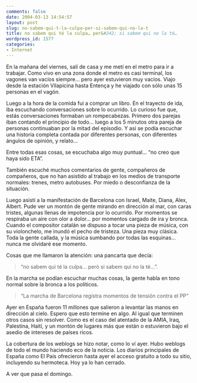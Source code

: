 ```yaml
---
comments: false
date: 2004-03-13 14:54:57
layout: post
slug: no-sabem-qui-t-la-culpa-per-si-sabem-qui-no-la-t
title: no sabem qui té la culpa… per&#242; si sabem qui no la té…
wordpress_id: 1577
categories:
- Internet
---
```


En la mañana del viernes, salí de casa y me metí en el metro para ir a trabajar. Como vivo en una zona donde el metro es casi terminal, los vagones van vacíos siempre… pero ayer estuvieron muy vacíos. Viajo desde la estación Vilapicina hasta Entença y he viajado con sólo unas 15 personas en el vagón.





Luego a la hora de la comida fui a comprar un libro. En el trayecto de ida, iba escuchando conversaciones sobre lo ocurrido. Lo curioso fue que, estás conversaciones formaban un rompecabezas. Primero dos parejas iban contando el principio de todo… luego a los 5 minutos otra pareja de personas continuaban por la mitad del episodio. Y así se podía escuchar una historia completa contada por diferentes personas, con diferentes ángulos de opinión, y relato…





Entre todas esas cosas, se escuchaba algo muy puntual… “no creo que haya sido ETA”.





También escuché muchos comentarios de gente, compañeros de compañeros, que no han asistido al trabajo en los medios de transporte normales: trenes, metro autobuses. Por miedo o desconfianza de la situación.





Luego asistí a la manifestación de Barcelona con Israel, Maite, Diana, Alex, Albert. Pude ver un montón de gente mirando en dirección al mar, con caras tristes, algunas llenas de impotencia por lo ocurrido. Por momentos se respiraba un aire con olor a dolor… por momentos cargado de ira y bronca. Cuando el compositor catalán se dispuso a tocar una pieza de música, con su violonchelo, me inundó el pecho de tristeza. Una pieza muy clásica. Toda la gente callada, y la música sumbando por todas las esquinas… nunca me olvidaré ese momento.





Cosas que me llamaron la atención: una pancarta que decía:





> “no sabem qui té la culpa… per&ograve; si sabem qui no la té…”.





En la marcha se podían escuchar muchas cosas, la gente habla en tono normal sobre la bronca a los políticos.





> “La marcha de Barcelona registra momentos de tensión contra el PP”





Ayer en España fueron 11 millones que salieron a levantar las manos en dirección al cielo. Espero que esto termine en algo. Al igual que terminen otros casos sin resolver. Como es el caso del atentado de la AMIA, Iraq, Palestina, Haití, y un montón de lugares más que están o estuvieron bajo el asedio de intereses de países ricos.





La cobertura de los weblogs se hizo notar, como lo ví ayer. Hubo weblogs de todo el mundo haciendo eco de la noticia. Los diarios principales de España como El Pais ofrecieron hasta ayer el acceso gratuito a todo su sitio, incluyendo su hermoteca. Hoy ya lo han cerrado.





A ver que pasa el domingo.




 
